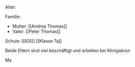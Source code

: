 Alter: 

Familie:
- Mutter: [[Andrea Thomas]]
- Vater: [[Peter Thomas]]

Schule: [[IGS]] [[Klasse 7a]]

Beide Eltern sind viel beschäftigt und arbeiten bei Königskron

Ma